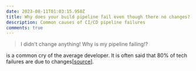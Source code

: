 ```yaml
---
date: 2023-08-11T01:03:15.958Z
title: Why does your build pipeline fail even though there no changes?
description: Common causes of CI/CD pipeline failures
comments: true
---
```


> I didn't change anything! Why is my pipeline failing!?

is a common cry of the average developer. It is often said that 80% of tech failures are due to changes\[[source](https://wikisummaries.org/visible-ops/ "source")].
